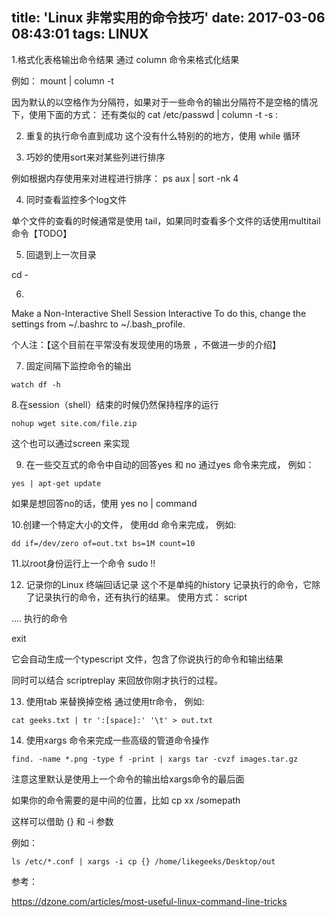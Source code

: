 title: 'Linux 非常实用的命令技巧'
date: 2017-03-06 08:43:01
tags: LINUX
---

1.格式化表格输出命令结果
通过 column 命令来格式化结果

例如：  mount | column -t

因为默认的以空格作为分隔符，如果对于一些命令的输出分隔符不是空格的情况下，使用下面的方式：
还有类似的 cat /etc/passwd  | column -t -s :

2. 重复的执行命令直到成功
这个没有什么特别的的地方，使用 while 循环

3. 巧妙的使用sort来对某些列进行排序

例如根据内存使用来对进程进行排序：
ps aux | sort -nk 4

4. 同时查看监控多个log文件

单个文件的查看的时候通常是使用 tail，如果同时查看多个文件的话使用multitail 命令【TODO】

5. 回退到上一次目录

cd -

6.
Make a Non-Interactive Shell Session Interactive
To do this, change the settings from ~/.bashrc to ~/.bash_profile.

个人注：【这个目前在平常没有发现使用的场景 ，不做进一步的介绍】

7. 固定间隔下监控命令的输出

```
watch df -h
```

8.在session（shell）结束的时候仍然保持程序的运行

```
nohup wget site.com/file.zip
```

这个也可以通过screen 来实现

9. 在一些交互式的命令中自动的回答yes 和 no
通过yes 命令来完成，
例如：

```
yes | apt-get update
```

如果是想回答no的话，使用 yes no | command

10.创建一个特定大小的文件，
使用dd 命令来完成，
例如:

```
dd if=/dev/zero of=out.txt bs=1M count=10
```
11.以root身份运行上一个命令
sudo !!

12. 记录你的Linux 终端回话记录
这个不是单纯的history 记录执行的命令，它除了记录执行的命令，还有执行的结果。
使用方式：
script

....  执行的命令

exit

它会自动生成一个typescript 文件，包含了你说执行的命令和输出结果

同时可以结合 scriptreplay 来回放你刚才执行的过程。


13. 使用tab 来替换掉空格
通过使用tr命令，
例如:

```
cat geeks.txt | tr ':[space]:' '\t' > out.txt
```

14. 使用xargs 命令来完成一些高级的管道命令操作

```
find. -name *.png -type f -print | xargs tar -cvzf images.tar.gz
```

注意这里默认是使用上一个命令的输出给xargs命令的最后面

如果你的命令需要的是中间的位置，比如 cp xx  /somepath

这样可以借助 {} 和 -i 参数

例如：

```
ls /etc/*.conf | xargs -i cp {} /home/likegeeks/Desktop/out
```

参考：

https://dzone.com/articles/most-useful-linux-command-line-tricks
